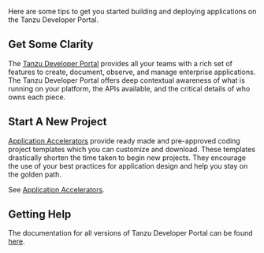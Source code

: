 Here are some tips to get you started building and deploying applications on the Tanzu Developer Portal.

## Get Some Clarity

The [Tanzu Developer Portal](tanzu-developer-portal.md) provides all your teams with a rich set of features to create, document, observe, and manage enterprise applications. The Tanzu Developer Portal offers deep contextual awareness of what is running on your platform, the APIs available, and the critical details of who owns each piece.

## Start A New Project

[Application Accelerators](accelerators.md) provide ready made and pre-approved coding project templates which you can customize and download. These templates drastically shorten the time taken to begin new projects. They encourage the use of your best practices for application design and help you stay on the golden path.

See [Application Accelerators](accelerators.md).

## Getting Help

The documentation for all versions of Tanzu Developer Portal can be found [here]().